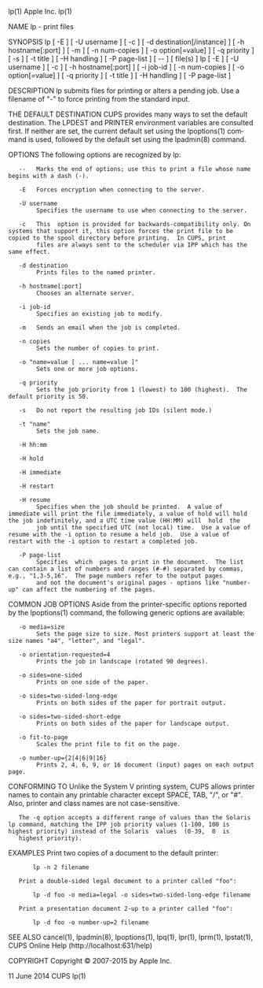 lp(1)                                                                                           Apple Inc.                                                                                          lp(1)

NAME
       lp - print files

SYNOPSIS
       lp  [  -E  ]  [  -U username ] [ -c ] [ -d destination[/instance] ] [ -h hostname[:port] ] [ -m ] [ -n num-copies ] [ -o option[=value] ] [ -q priority ] [ -s ] [ -t title ] [ -H handling ] [ -P
       page-list ] [ -- ] [ file(s) ]
       lp [ -E ] [ -U username ] [ -c ] [ -h hostname[:port] ] [ -i job-id ] [ -n num-copies ] [ -o option[=value] ] [ -q priority ] [ -t title ] [ -H handling ] [ -P page-list ]

DESCRIPTION
       lp submits files for printing or alters a pending job.  Use a filename of "-" to force printing from the standard input.

   THE DEFAULT DESTINATION
       CUPS provides many ways to set the default destination. The LPDEST and PRINTER environment variables are consulted first.  If neither are set, the current default set using the lpoptions(1) com‐
       mand is used, followed by the default set using the lpadmin(8) command.

OPTIONS
       The following options are recognized by lp:

       --   Marks the end of options; use this to print a file whose name begins with a dash (-).

       -E   Forces encryption when connecting to the server.

       -U username
            Specifies the username to use when connecting to the server.

       -c   This  option is provided for backwards-compatibility only. On systems that support it, this option forces the print file to be copied to the spool directory before printing.  In CUPS, print
            files are always sent to the scheduler via IPP which has the same effect.

       -d destination
            Prints files to the named printer.

       -h hostname[:port]
            Chooses an alternate server.

       -i job-id
            Specifies an existing job to modify.

       -m   Sends an email when the job is completed.

       -n copies
            Sets the number of copies to print.

       -o "name=value [ ... name=value ]"
            Sets one or more job options.

       -q priority
            Sets the job priority from 1 (lowest) to 100 (highest).  The default priority is 50.

       -s   Do not report the resulting job IDs (silent mode.)

       -t "name"
            Sets the job name.

       -H hh:mm

       -H hold

       -H immediate

       -H restart

       -H resume
            Specifies when the job should be printed.  A value of immediate will print the file immediately, a value of hold will hold the job indefinitely, and a UTC time value (HH:MM) will  hold  the
            job until the specified UTC (not local) time.  Use a value of resume with the -i option to resume a held job.  Use a value of restart with the -i option to restart a completed job.

       -P page-list
            Specifies  which  pages to print in the document.  The list can contain a list of numbers and ranges (#-#) separated by commas, e.g., "1,3-5,16".  The page numbers refer to the output pages
            and not the document's original pages - options like "number-up" can affect the numbering of the pages.

   COMMON JOB OPTIONS
       Aside from the printer-specific options reported by the lpoptions(1) command, the following generic options are available:

       -o media=size
            Sets the page size to size. Most printers support at least the size names "a4", "letter", and "legal".

       -o orientation-requested=4
            Prints the job in landscape (rotated 90 degrees).

       -o sides=one-sided
            Prints on one side of the paper.

       -o sides=two-sided-long-edge
            Prints on both sides of the paper for portrait output.

       -o sides=two-sided-short-edge
            Prints on both sides of the paper for landscape output.

       -o fit-to-page
            Scales the print file to fit on the page.

       -o number-up={2|4|6|9|16}
            Prints 2, 4, 6, 9, or 16 document (input) pages on each output page.

CONFORMING TO
       Unlike the System V printing system, CUPS allows printer names to contain any printable character except SPACE, TAB, "/", or "#".  Also, printer and class names are not case-sensitive.

       The -q option accepts a different range of values than the Solaris lp command, matching the IPP job priority values (1-100, 100 is highest priority) instead of the Solaris  values  (0-39,  0  is
       highest priority).

EXAMPLES
       Print two copies of a document to the default printer:

           lp -n 2 filename

       Print a double-sided legal document to a printer called "foo":

           lp -d foo -o media=legal -o sides=two-sided-long-edge filename

       Print a presentation document 2-up to a printer called "foo":

           lp -d foo -o number-up=2 filename

SEE ALSO
       cancel(1), lpadmin(8), lpoptions(1), lpq(1), lpr(1), lprm(1), lpstat(1), CUPS Online Help (http://localhost:631/help)

COPYRIGHT
       Copyright © 2007-2015 by Apple Inc.

11 June 2014                                                                                       CUPS                                                                                             lp(1)
